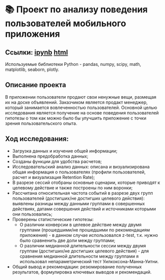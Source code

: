 # :books: Проект по анализу поведения пользователей мобильного приложения

## Ссылки: [ipynb](https://github.com/ilduskhisamov/Portfolio/blob/149c0943a7e64b04ac926b2be6225fa638f1a7b5/project_mobile_app/mobile_app_project.ipynb) [html](https://github.com/ilduskhisamov/Portfolio/blob/149c0943a7e64b04ac926b2be6225fa638f1a7b5/project_mobile_app/mobile_app_project.html)

Используемые библиотеки Python - pandas, numpy, scipy, math, matplotlib, seaborn, plotly.

## Описание проекта
В приложении пользователи продают свои ненужные вещи, размещая их на доске объявлений.
Заказчиком является продакт менеджер, который занимается вовлеченностью пользователей.
Основной целью исследования является получение на основе поведения пользователей гипотезы о том как можно было бы улучшить приложение с точки зрения пользовательского опыта.

## Ход исследования:
- Загрузка данных и изучение общей информации;
- Выполнена предобработка данных;
- Созданы функции для удобства расчетов;
- Исследовательский анализ данных: описана и визуализирована общая информация о пользователях (профили пользователей, расчет и визуализация Retention Rate);
- В разрезе сессий отобраны основные сценарии, которые приводят к целевому действие и также построены по ним воронки;
- Рассчитана относительная частота событий в разрезе двух групп пользователей (достигших/не достигших целевого действия): выявлены разницы между данными группами в совершенных действиях, датами совершения действий и источниками которыми они пользовались;
- Проверены статистические гипотезы:
  - О различии конверсии в целевое действие между двумя группами (прошедшими/не прошедшими по рекомендациям приложения) - в данном случае использовался z-test, т.к. нужно было сравненить две доли между группами;
  - О различии медианной длительности сессии между двумя группам (достигших/не достигших целевого действия) - для сравнения медианной длительности между группами я использовал непараметрический тест Уилкоксона-Манна-Уитни.
- Общий вывод и рекомендации: резюмирование полученных результатов, формулировка ключевых выводов и рекомендаций.
